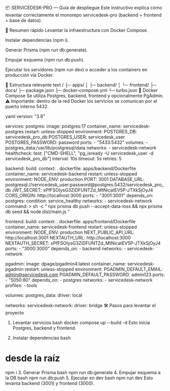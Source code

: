📦 SERVICEDESK-PRO — Guía de despliegue
Este instructivo explica cómo levantar correctamente el monorepo servicedesk-pro (backend + frontend + base de datos).

🔖 Resumen rápido
Levantar la infraestructura con Docker Compose.

Instalar dependencias (npm i).

Generar Prisma (npm run db:generate).

Empujar esquema (npm run db:push).

Ejecutar los servidores (npm run dev) o acceder a los containers en producción vía Docker.

📁 Estructura relevante
text
/
├─ apps/
│ ├─ backend/
│ └─ frontend/
├─ docs/
├─ package.json
├─ docker-compose.yml
└─ turbo.json
🐳 Docker Compose
Se utiliza Postgres, backend, frontend y opcionalmente PgAdmin.
⚠️ Importante: dentro de la red Docker los servicios se comunican por el puerto interno 5432.

yaml
version: "3.8"

services:
  postgres:
    image: postgres:17
    container_name: servicedesk-postgres
    restart: unless-stopped
    environment:
      POSTGRES_DB: servicedesk_pro_db
      POSTGRES_USER: servicedesk_user
      POSTGRES_PASSWORD: password
    ports:
      - "5433:5432"
    volumes:
      - postgres_data:/var/lib/postgresql/data
    networks:
      - servicedesk-network
    healthcheck:
      test: ["CMD-SHELL", "pg_isready -U servicedesk_user -d servicedesk_pro_db"]
      interval: 10s
      timeout: 5s
      retries: 5

  backend:
    build:
      context: .
      dockerfile: apps/backend/Dockerfile
    container_name: servicedesk-backend
    restart: unless-stopped
    environment:
      NODE_ENV: production
      PORT: 3001
      DATABASE_URL: postgresql://servicedesk_user:password@postgres:5432/servicedesk_pro_db
      JWT_SECRET: xPfFSOIysG3ZiDFUNTZd_MtNicatEV5P-JTXkSjOyJ4
      CORS_ORIGIN: http://localhost:3000
    ports:
      - "3001:3001"
    depends_on:
      postgres:
        condition: service_healthy
    networks:
      - servicedesk-network
    command: >
      sh -c "
        npx prisma db push --accept-data-loss &&
        npx prisma db seed &&
        node dist/main.js
      "

  frontend:
    build:
      context: .
      dockerfile: apps/frontend/Dockerfile
    container_name: servicedesk-frontend
    restart: unless-stopped
    environment:
      NODE_ENV: production
      NEXT_PUBLIC_API_URL: http://localhost:3001
      NEXTAUTH_URL: http://localhost:3000
      NEXTAUTH_SECRET: xPfFSOIysG3ZiDFUNTZd_MtNicatEV5P-JTXkSjOyJ4
    ports:
      - "3000:3000"
    depends_on:
      - backend
    networks:
      - servicedesk-network

  pgadmin:
    image: dpage/pgadmin4:latest
    container_name: servicedesk-pgadmin
    restart: unless-stopped
    environment:
      PGADMIN_DEFAULT_EMAIL: admin@servicedesk.com
      PGADMIN_DEFAULT_PASSWORD: admin123
    ports:
      - "5050:80"
    depends_on:
      - postgres
    networks:
      - servicedesk-network
    profiles:
      - tools

volumes:
  postgres_data:
    driver: local

networks:
  servicedesk-network:
    driver: bridge
🛠️ Pasos para levantar el proyecto
1. Levantar servicios
bash
docker compose up --build -d
Esto inicia Postgres, backend y frontend.

2. Instalar dependencias
bash
# desde la raíz
npm i
3. Generar Prisma
bash
npm run db:generate
4. Empujar esquema a la DB
bash
npm run db:push
5. Ejecutar en dev
bash
npm run dev
Esto levanta backend (3001) y frontend (3000).